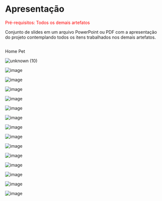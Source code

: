 # Apresentação

<span style="color:red">Pré-requisitos: Todos os demais artefatos</span>

Conjunto de slides em um arquivo PowerPoint ou PDF com a apresentação do projeto contemplando todos os itens trabalhados nos demais artefatos.

## 

Home Pet

![unknown (10)](https://user-images.githubusercontent.com/103954209/175843513-33dcf780-bb2d-4cd8-9d70-f314dab6ed37.png)



![image](https://user-images.githubusercontent.com/103954209/175843647-c044f633-f097-4d92-b2e2-f4e9efdd5ce0.png)

![image](https://user-images.githubusercontent.com/103954209/175843687-a7d7aae6-e9cc-49d6-840b-07f0f73e4ff9.png)

![image](https://user-images.githubusercontent.com/103954209/175843725-731fe0d2-3676-4c86-9941-43191348ad47.png)

![image](https://user-images.githubusercontent.com/103954209/175843754-ad731a1a-f937-4729-ba3f-8f0bee661b11.png)

![image](https://user-images.githubusercontent.com/103954209/175843768-bb186f89-592b-46ce-9e35-76ff041b615c.png)

![image](https://user-images.githubusercontent.com/103954209/175843842-8b948910-4a58-4abc-93d1-cb8abaa9d75e.png)

![image](https://user-images.githubusercontent.com/103954209/175843898-18fba632-db6c-42b1-b80e-608d8c570c39.png)

![image](https://user-images.githubusercontent.com/103954209/175843929-46fdcd14-01c3-46c6-b531-0c3714280d83.png)

![image](https://user-images.githubusercontent.com/103954209/175843950-e93eccd5-6f34-47e8-99b9-eaea1bce3da7.png)

![image](https://user-images.githubusercontent.com/103954209/175844011-37f307e5-3bdb-4f95-b2e0-33be9025b9fb.png)

![image](https://user-images.githubusercontent.com/103954209/175844073-f2df623f-546e-4a3a-b6ab-a6e069d3f11f.png)

![image](https://user-images.githubusercontent.com/103954209/175844093-b7fa7296-6d5e-44eb-bd26-114faee87a53.png)

![image](https://user-images.githubusercontent.com/103954209/175844229-a631f1ad-e57b-4914-bf13-22a075fe7579.png)

![image](https://user-images.githubusercontent.com/103954209/175844243-dae69047-e678-4272-927a-3dadddbbfb44.png)




